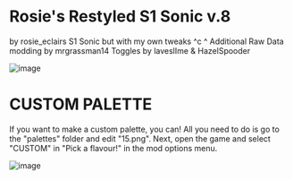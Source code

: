 # Rosie's Restyled S1 Sonic v.8
by rosie_eclairs
S1 Sonic but with my own tweaks ^c ^
Additional Raw Data modding by mrgrassman14
Toggles by laveslIme & HazelSpooder

![image](https://github.com/rosie-eclairs/Rosie-s-Restyled-S1-Sonic/assets/68881246/0aded27e-7c67-4732-97ef-a0ce9c0ca43d)




# CUSTOM PALETTE
If you want to make a custom palette, you can! 
All you need to do is go to the "palettes" folder and edit "15.png". 
Next, open the game and select "CUSTOM" in "Pick a flavour!" in the mod options menu.

![image](https://github.com/rosie-eclairs/Rosie-s-Restyled-S1-Sonic/assets/68881246/4eb7ef87-b046-46ba-8360-346c66eb4978)
